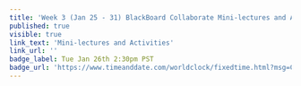 ```yaml
---
title: 'Week 3 (Jan 25 - 31) BlackBoard Collaborate Mini-lectures and Activities'
published: true
visible: true
link_text: 'Mini-lectures and Activities'
link_url: ''
badge_label: Tue Jan 26th 2:30pm PST
badge_url: 'https://www.timeanddate.com/worldclock/fixedtime.html?msg=CMPT-363+Mini-lectures+and+Activities&iso=20210126T1430&p1=256&ah=1&am=50'
---
```

